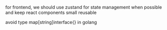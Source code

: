for frontend, we should use zustand for state management when possible and keep react components small reusable


avoid type map[string]interface{} in golang